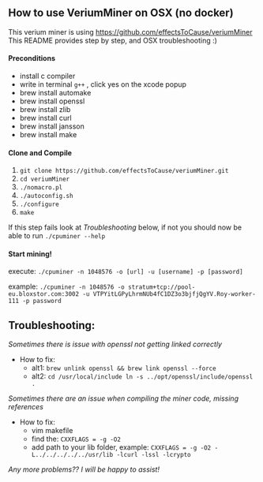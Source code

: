 ## How to use VeriumMiner on OSX (no docker)

This verium miner is using https://github.com/effectsToCause/veriumMiner
This README provides step by step, and OSX troubleshooting :)

#### Preconditions
-  install c compiler 
  -  write in terminal ```g++``` , click yes on the xcode popup
- brew install automake
- brew install openssl
- brew install zlib
- brew install curl
- brew install jansson
- brew install make 

#### Clone and Compile 
1.  ```git clone https://github.com/effectsToCause/veriumMiner.git```
2.  ```cd veriumMiner```
3.  ```./nomacro.pl```  
4.  ```./autoconfig.sh```  
5.  ```./configure```
6.  ```make```  

If this step fails look at *Troubleshooting* below, if not you should now be able to run ```./cpuminer --help```

#### Start mining!
execute: ```./cpuminer -n 1048576 -o [url] -u [username] -p [password]```  

example: ```./cpuminer -n 1048576 -o stratum+tcp://pool-eu.bloxstor.com:3002 -u VTPYitLGPyLhrmNUb4fC1DZ3o3bjfjQgYV.Roy-worker-111 -p password```



## Troubleshooting:
*Sometimes there is issue with openssl not getting linked correctly*  
 - How to fix: 
    - alt1: ```brew unlink openssl && brew link openssl --force ```
    - alt2: ```cd /usr/local/include
               ln -s ../opt/openssl/include/openssl . ```   

*Sometimes there are an issue when compiling the miner code, missing references*  
 - How to fix:
    - vim makefile
    - find the: ```CXXFLAGS = -g -O2```
    - add path to your lib folder, example: ```CXXFLAGS = -g -O2 -L../../../../../usr/lib -lcurl -lssl -lcrypto```   

*Any more problems?? I will be happy to assist!*
